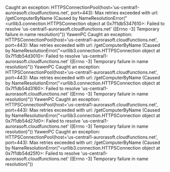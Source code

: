 Caught an exception: HTTPSConnectionPool(host='us-central1-aurorasoft.cloudfunctions.net', port=443): Max retries exceeded with url: /getComputerByName (Caused by NameResolutionError("<urllib3.connection.HTTPSConnection object at 0x7f1db5347610>: Failed to resolve 'us-central1-aurorasoft.cloudfunctions.net' ([Errno -3] Temporary failure in name resolution)"))
YawenPC
Caught an exception: HTTPSConnectionPool(host='us-central1-aurorasoft.cloudfunctions.net', port=443): Max retries exceeded with url: /getComputerByName (Caused by NameResolutionError("<urllib3.connection.HTTPSConnection object at 0x7f1db54d3010>: Failed to resolve 'us-central1-aurorasoft.cloudfunctions.net' ([Errno -3] Temporary failure in name resolution)"))
YawenPC
Caught an exception: HTTPSConnectionPool(host='us-central1-aurorasoft.cloudfunctions.net', port=443): Max retries exceeded with url: /getComputerByName (Caused by NameResolutionError("<urllib3.connection.HTTPSConnection object at 0x7f1db54d3160>: Failed to resolve 'us-central1-aurorasoft.cloudfunctions.net' ([Errno -3] Temporary failure in name resolution)"))
YawenPC
Caught an exception: HTTPSConnectionPool(host='us-central1-aurorasoft.cloudfunctions.net', port=443): Max retries exceeded with url: /getComputerByName (Caused by NameResolutionError("<urllib3.connection.HTTPSConnection object at 0x7f1db54d27d0>: Failed to resolve 'us-central1-aurorasoft.cloudfunctions.net' ([Errno -3] Temporary failure in name resolution)"))
YawenPC
Caught an exception: HTTPSConnectionPool(host='us-central1-aurorasoft.cloudfunctions.net', port=443): Max retries exceeded with url: /getComputerByName (Caused by NameResolutionError("<urllib3.connection.HTTPSConnection object at 0x7f1db54d25f0>: Failed to resolve 'us-central1-aurorasoft.cloudfunctions.net' ([Errno -3] Temporary failure in name resolution)"))